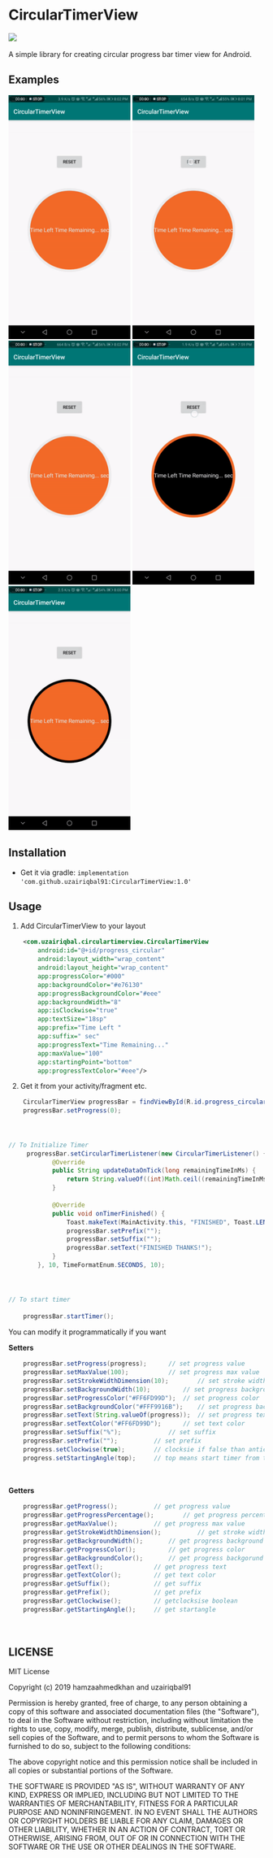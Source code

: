 # CircularTimerView
[![](https://jitpack.io/v/uzairiqbal91/CircularTimerView.svg)](https://jitpack.io/#uzairiqbal91/CircularTimerView)

A simple library for creating circular progress bar timer view for Android.

## Examples

<img src='screenshot/a.gif' height=480 width=240 />                    <img src='screenshot/b.gif' height=480 width=240 />
<img src='screenshot/c.gif' height=480 width=240 />                    <img src='screenshot/d.gif' height=480 width=240 />
<img src='screenshot/e.gif' height=480 width=240 />


## Installation

- Get it via gradle: ``` implementation 'com.github.uzairiqbal91:CircularTimerView:1.0' ```
## Usage

1) Add CircularTimerView to your layout

```xml
    <com.uzairiqbal.circulartimerview.CircularTimerView
        android:id="@+id/progress_circular"
        android:layout_width="wrap_content"
        android:layout_height="wrap_content"
        app:progressColor="#000"
        app:backgroundColor="#e76130"
        app:progressBackgroundColor="#eee"
        app:backgroundWidth="8"
        app:isClockwise="true"
        app:textSize="18sp"
        app:prefix="Time Left "
        app:suffix=" sec"
        app:progressText="Time Remaining..."
        app:maxValue="100"
        app:startingPoint="bottom"
        app:progressTextColor="#eee"/>
```

2) Get it from your activity/fragment etc.

```java
    CircularTimerView progressBar = findViewById(R.id.progress_circular);
    progressBar.setProgress(0);



// To Initialize Timer
     progressBar.setCircularTimerListener(new CircularTimerListener() {
            @Override
            public String updateDataOnTick(long remainingTimeInMs) {
                return String.valueOf((int)Math.ceil((remainingTimeInMs / 1000.f)));
            }

            @Override
            public void onTimerFinished() {
                Toast.makeText(MainActivity.this, "FINISHED", Toast.LENGTH_SHORT).show();
                progressBar.setPrefix("");
                progressBar.setSuffix("");
                progressBar.setText("FINISHED THANKS!");
            }
        }, 10, TimeFormatEnum.SECONDS, 10);



// To start timer

    progressBar.startTimer();


```

You can modify it programmatically if you want

<b>Setters</b>

```java
	progressBar.setProgress(progress); 		// set progress value
	progressBar.setMaxValue(100); 			// set progress max value
	progressBar.setStrokeWidthDimension(10); 		// set stroke width
	progressBar.setBackgroundWidth(10); 		// set progress background width
	progressBar.setProgressColor("#FF6FD99D"); 	// set progress color
	progressBar.setBackgroundColor("#FFF9916B"); 	// set progress backgorund color
	progressBar.setText(String.valueOf(progress)); 	// set progress text
	progressBar.setTextColor("#FF6FD99D"); 		// set text color
	progressBar.setSuffix("%"); 			// set suffix
	progressBar.setPrefix(""); 			// set prefix
	progress.setClockwise(true);        // clocksie if false than anticlockwise timer rotation
	progress.setStartingAngle(top);     // top means start timer from top 
	
	 

```

<b>Getters</b>

```java
	progressBar.getProgress();			// get progress value
	progressBar.getProgressPercentage();		// get progress percentage
	progressBar.getMaxValue();			// get progress max value
	progressBar.getStrokeWidthDimension();			// get stroke width
	progressBar.getBackgroundWidth();		// get progress background width
	progressBar.getProgressColor();			// get progress color
	progressBar.getBackgroundColor();		// get progress backgorund color
	progressBar.getText();  			// get progress text
	progressBar.getTextColor();			// get text color
	progressBar.getSuffix();			// get suffix
	progressBar.getPrefix();			// get prefix
	progressBar.getClockwise();         // getclocksise boolean
	progressBar.getStartingAngle();     // get startangle
	
	
```

## LICENSE


MIT License

Copyright (c) 2019 hamzaahmedkhan and uzairiqbal91

Permission is hereby granted, free of charge, to any person obtaining a copy
of this software and associated documentation files (the "Software"), to deal
in the Software without restriction, including without limitation the rights
to use, copy, modify, merge, publish, distribute, sublicense, and/or sell
copies of the Software, and to permit persons to whom the Software is
furnished to do so, subject to the following conditions:

The above copyright notice and this permission notice shall be included in all
copies or substantial portions of the Software.

THE SOFTWARE IS PROVIDED "AS IS", WITHOUT WARRANTY OF ANY KIND, EXPRESS OR
IMPLIED, INCLUDING BUT NOT LIMITED TO THE WARRANTIES OF MERCHANTABILITY,
FITNESS FOR A PARTICULAR PURPOSE AND NONINFRINGEMENT. IN NO EVENT SHALL THE
AUTHORS OR COPYRIGHT HOLDERS BE LIABLE FOR ANY CLAIM, DAMAGES OR OTHER
LIABILITY, WHETHER IN AN ACTION OF CONTRACT, TORT OR OTHERWISE, ARISING FROM,
OUT OF OR IN CONNECTION WITH THE SOFTWARE OR THE USE OR OTHER DEALINGS IN THE
SOFTWARE.

